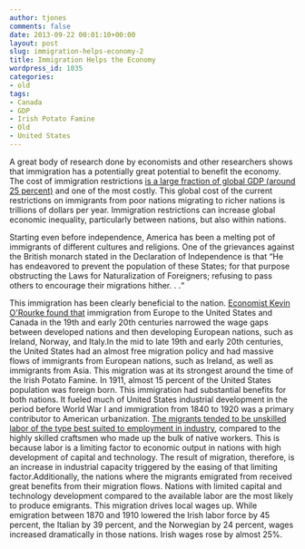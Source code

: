```yaml
---
author: tjones
comments: false
date: 2013-09-22 00:01:10+00:00
layout: post
slug: immigration-helps-economy-2
title: Immigration Helps the Economy
wordpress_id: 1035
categories:
- old
tags:
- Canada
- GDP
- Irish Potato Famine
- Old
- United States
---
```


A great body of research done by economists and other researchers shows that immigration has a potentially great potential to benefit the economy. The cost of immigration restrictions [is a large fraction of global GDP (around 25 percent)](http://www.cgdev.org/publication/economics-and-emigration-trillion-dollar-bills-sidewalk-working-paper-264) and one of the most costly. This global cost of the current restrictions on immigrants from poor nations migrating to richer nations is trillions of dollars per year. Immigration restrictions can increase global economic inequality, particularly between nations, but also within nations.
<!-- more -->

Starting even before independence, America has been a melting pot of immigrants of different cultures and religions. One of the grievances against the British monarch stated in the Declaration of Independence is that “He has endeavored to prevent the population of these States; for that purpose obstructing the Laws for Naturalization of Foreigners; refusing to pass others to encourage their migrations hither. . .“

This immigration has been clearly beneficial to the nation. [Economist Kevin O'Rourke found that](https://www.google.com/url?sa=t&rct=j&q=&esrc=s&source=web&cd=1&cad=rja&ved=0CCsQFjAA&url=http%3A%2F%2Fwww.tcd.ie%2FEconomics%2FTEP%2F2003_papers%2FTEPNo15KOR23.pdf&ei=hZA-UvjGIYyayQH45ID4AQ&usg=AFQjCNH6zbsRZWrNg1bhyvSEUUZwrpIkxA&bvm=bv.52434380,d.aWc) immigration from Europe to the United States and Canada in the 19th and early 20th centuries narrowed the wage gaps between developed nations and then developing European nations, such as Ireland, Norway, and Italy.In the mid to late 19th and early 20th centuries, the United States had an almost free migration policy and had massive flows of immigrants from European nations, such as Ireland, as well as immigrants from Asia. This migration was at its strongest around the time of the Irish Potato Famine. In 1911, almost 15 percent of the United States population was foreign born. This immigration had substantial benefits for both nations. It fueled much of United States industrial development in the period before World War I and immigration from 1840 to 1920 was a primary contributor to American urbanization. [The migrants tended to be unskilled labor of the type best suited to employment in industry](http://www.nber.org/papers/w12900), compared to the highly skilled craftsmen who made up the bulk of native workers. This is because labor is a limiting factor to economic output in nations with high development of capital and technology. The result of migration, therefore, is an increase in industrial capacity triggered by the easing of that limiting factor.Additionally, the nations where the migrants emigrated from received great benefits from their migration flows. Nations with limited capital and technology development compared to the available labor are the most likely to produce emigrants. This migration drives local wages up. While emigration between 1870 and 1910 lowered the Irish labor force by 45 percent, the Italian by 39 percent, and the Norwegian by 24 percent, wages increased dramatically in those nations. Irish wages rose by almost 25%.

